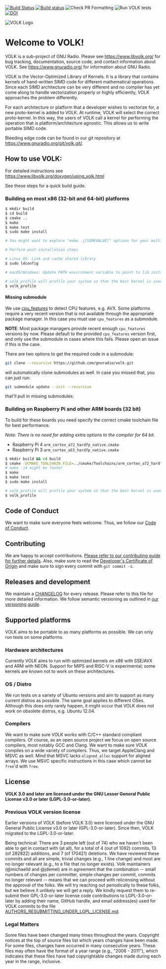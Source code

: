 [![Build Status](https://travis-ci.com/gnuradio/volk.svg?branch=master)](https://travis-ci.com/gnuradio/volk) [![Build status](https://ci.appveyor.com/api/projects/status/5o56mgw0do20jlh3/branch/master?svg=true)](https://ci.appveyor.com/project/gnuradio/volk/branch/master)
![Check PR Formatting](https://github.com/gnuradio/volk/workflows/Check%20PR%20Formatting/badge.svg)
![Run VOLK tests](https://github.com/gnuradio/volk/workflows/Run%20VOLK%20tests/badge.svg)
[![DOI](https://zenodo.org/badge/DOI/10.5281/zenodo.3360942.svg)](https://doi.org/10.5281/zenodo.3360942)

![VOLK Logo](/docs/volk_logo.png)

# Welcome to VOLK!

VOLK is a sub-project of GNU Radio. Please see https://www.libvolk.org/ for bug
tracking, documentation, source code, and contact information about VOLK.
See https://www.gnuradio.org/ for information about GNU Radio.

VOLK is the Vector-Optimized Library of Kernels. It is a library that contains kernels of hand-written SIMD code for different mathematical operations. Since each SIMD architecture can be very different and no compiler has yet come along to handle vectorization properly or highly efficiently, VOLK approaches the problem differently.

For each architecture or platform that a developer wishes to vectorize for, a new proto-kernel is added to VOLK. At runtime, VOLK will select the correct proto-kernel. In this way, the users of VOLK call a kernel for performing the operation that is platform/architecture agnostic. This allows us to write portable SIMD code.

Bleeding edge code can be found in our git repository at
https://www.gnuradio.org/git/volk.git/.

## How to use VOLK:

For detailed instructions see https://www.libvolk.org/doxygen/using_volk.html

See these steps for a quick build guide.

### Building on most x86 (32-bit and 64-bit) platforms

```bash
$ mkdir build
$ cd build
$ cmake ..
$ make
$ make test
$ sudo make install

# You might want to explore "make -j[SOMEVALUE]" options for your multicore CPU.

# Perform post-installation steps

# Linux OS: Link and cache shared library
$ sudo ldconfig

# macOS/Windows: Update PATH environment variable to point to lib install location

# volk_profile will profile your system so that the best kernel is used
$ volk_profile
```

#### Missing submodule
We use [cpu_features](https://github.com/google/cpu_features) to detect CPU features, e.g. AVX.
Some platforms require a very recent version that is not available through the appropriate package manager.
In this case you must use `cpu_features` as a submodule.

**NOTE**: Most package managers provide recent enough `cpu_features` versions by now. 
Please default to the provided `cpu_features` version first, and only use the submodule in cases where this fails. 
Please open an issue if this is the case.

There are two options to get the required code in a submodule:
```bash
git clone --recursive https://github.com/gnuradio/volk.git
```
will automatically clone submodules as well.
In case you missed that, you can just run:
```bash
git submodule update --init --recursive
```
that'll pull in missing submodules.


### Building on Raspberry Pi and other ARM boards (32 bit)

To build for these boards you need specify the correct cmake toolchain file for best performance.

_Note: There is no need for adding extra options to the compiler for 64 bit._

* Raspberry Pi 4 `arm_cortex_a72_hardfp_native.cmake`
* Raspberry Pi 3 `arm_cortex_a53_hardfp_native.cmake`

```bash
$ mkdir build && cd build
$ cmake -DCMAKE_TOOLCHAIN_FILE=../cmake/Toolchains/arm_cortex_a72_hardfp_native.cmake ..
# make -j4 might be faster
$ make
$ make test
$ sudo make install

# volk_profile will profile your system so that the best kernel is used
$ volk_profile
```

## Code of Conduct
We want to make sure everyone feels welcome. Thus, we follow our [Code of Conduct](docs/CODE_OF_CONDUCT.md).

## Contributing
We are happy to accept contributions. [Please refer to our contributing guide for further details](docs/CONTRIBUTING.md).
Also, make sure to read the [Developer's Certificate of Origin](docs/DCO.txt) and make sure to sign every commit with `git commit -s`.

## Releases and development
We maintain a [CHANGELOG](docs/CHANGELOG.md) for every release. Please refer to this file for more detailed information.
We follow semantic versioning as outlined in [our versioning guide](docs/versioning.md).

## Supported platforms
VOLK aims to be portable to as many platforms as possible. We can only run tests on some platforms.

### Hardware architectures
Currently VOLK aims to run with optimized kernels on x86 with SSE/AVX and ARM with NEON.
Support for MIPS and RISC-V is experimental; some kernels are known not to work on these architectures.

### OS / Distro
We run tests on a variety of Ubuntu versions and aim to support as many current distros as possible.
The same goal applies to different OSes. Although this does only rarely happen, it might occur that VOLK does not work on obsolete distros, e.g. Ubuntu 12.04.

### Compilers
We want to make sure VOLK works with C/C++ standard compliant compilers. Of course, as an open source project we focus on open source compilers, most notably GCC and Clang.
We want to make sure VOLK compiles on a wide variety of compilers. Thus, we target AppleClang and MSVC as well. Mind that MSVC lacks `aligned_alloc` support for aligned arrays. We use MSVC specific instructions in this case which cannot be `free`'d with `free`.


## License

**VOLK 3.0 and later are licensed under the GNU Lesser General Public License v3.0 or later (LGPL-3.0-or-later).**

### Previous VOLK version license

Earlier versions of VOLK (before VOLK 3.0) were licensed under the GNU General Public License v3.0 or later (GPL-3.0-or-later).
Since then, VOLK migrated to the LGPL-3.0-or-later.

Being technical: There are 3 people left (out of 74) who we haven't been able to get in contact with (at all), for a total of 4 (out of 1092) commits, 13 (of 282822) additions, and 7 (of 170421) deletions. We have reviewed these commits and all are simple, trivial changes (e.g., 1 line change) and most are no longer relevant (e.g., to a file that no longer exists). Volk maintainers (@michaelld and @jdemel) are in agreement that the combination -- small numbers of changes per committer, simple changes per commit, commits no longer relevant -- means that we can proceed with relicensing without the approval of the folks. We will try reaching out periodically to these folks, but we believe it unlikely we will get a reply.
We kindly request them to re-submit their GPL-3.0-or-later license code contributions to LGPL-3.0-or-later by adding their name, GitHub handle, and email address(es) used for VOLK commits
to the file [AUTHORS_RESUBMITTING_UNDER_LGPL_LICENSE.md](docs/AUTHORS_RESUBMITTING_UNDER_LGPL_LICENSE.md).

### Legal Matters

Some files have been changed many times throughout the years. Copyright
notices at the top of source files list which years changes have been
made. For some files, changes have occurred in many consecutive years.
These files may often have the format of a year range (e.g., "2006 - 2011"),
which indicates that these files have had copyrightable changes made
during each year in the range, inclusive.